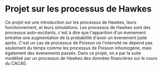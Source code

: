 # Projet sur les processus de Hawkes

Ce projet est une introduction sur les processus de Hawkes, leurs fonctionnement, et leurs simulations. Les processus de Hawkes sont des processus auto-excitants, c'est à dire que l'apparition d'un évenement entraîne une augmentation de la probabilité d'avoir un évenement juste après. C'est un cas de processus de Poisson où l'intensité ne dépend pas seulement du temps comme les processus de Poisson inhomogène, mais également des évenements passés.
Dans ce projet, on a par la suite modélisé par un processus de Hawkes des données financières sur le cours du CAC40.

